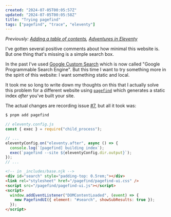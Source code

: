```yaml
---
created: "2024-07-05T00:05:57Z"
updated: "2024-07-05T00:05:58Z"
title: "Trying pagefind"
tags: ["pagefind", "trace", "eleventy"]
---
```


_Previously: [Adding a table of contents](/blog/2023/05/adding-a-toc.html), [Adventures in Eleventy](/blog/2023/05/adventures-in-eleventy.html)_

I've gotten several positive comments about how minimal this website is. But one thing that's missing is a simple search box.

In the past I've used [Google Custom Search](https://en.wikipedia.org/wiki/Google_Programmable_Search_Engine) which is now called "Google Programmable Search Engine". But this time I want to try something more in the spirit of this website: I want something static and local.

It took me so long to write down my thoughts on this that I actually solve this problem for a different website using [`pagefind`](https://pagefind.app/) which generates a static index _after_ you've built your site.

The actual changes are recording issue [#7](https://github.com/metaist/metaist.com/issues/7), but all it took was:

```bash
$ pnpm add pagefind
```

```js
// eleventy.config.js
const { exec } = require("child_process");

// ...
eleventyConfig.on("eleventy.after", async () => {
  console.log(`[pagefind] building index`);
  exec(`pagefind --site ${eleventyConfig.dir.output}`);
});
// ...
```

```html
<!-- in _includes/base.njk -->
<div id="search" style="padding-top: 0.5rem;"></div>
<link rel="stylesheet" href="/pagefind/pagefind-ui.css" />
<script src="/pagefind/pagefind-ui.js"></script>
<script>
  window.addEventListener("DOMContentLoaded", (event) => {
    new PagefindUI({ element: "#search", showSubResults: true });
  });
</script>
```

